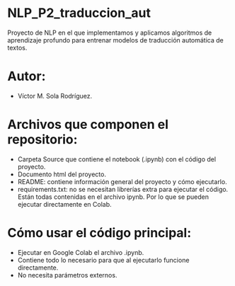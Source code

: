 # NLP_P2_traduccion_aut
Proyecto de NLP en el que implementamos y aplicamos algoritmos de aprendizaje profundo para entrenar modelos de traducción automática de textos. 

# Autor:
- Víctor M. Sola Rodríguez.

# Archivos que componen el repositorio:
- Carpeta Source que contiene el notebook (.ipynb) con el código del proyecto.
- Documento html del proyecto.
- README: contiene información general del proyecto y cómo ejecutarlo.
- requirements.txt: no se necesitan librerías extra para ejecutar el código. Están todas contenidas en el archivo ipynb. Por lo que se pueden ejecutar directamente en Colab.

# Cómo usar el código principal:
- Ejecutar en Google Colab el archivo .ipynb.
- Contiene todo lo necesario para que al ejecutarlo funcione directamente.
- No necesita parámetros externos.
